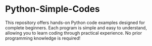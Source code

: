 # Python-Simple-Codes
This repository offers hands-on Python code examples designed for complete beginners. Each program is simple and easy to understand, allowing you to learn coding through practical experience. No prior programming knowledge is required!
